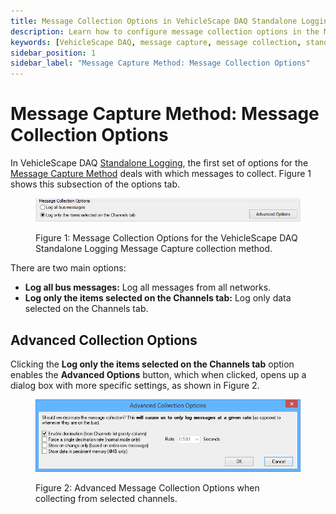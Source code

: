 ```yaml
---
title: Message Collection Options in VehicleScape DAQ Standalone Logging
description: Learn how to configure message collection options in the Message Capture method of VehicleScape DAQ Standalone Logging. Choose between logging all bus messages or selected channels, with advanced collection options available.
keywords: [VehicleScape DAQ, message capture, message collection, standalone logging, ICS hardware, bus messages, selected channels, advanced options]
sidebar_position: 1
sidebar_label: "Message Capture Method: Message Collection Options"
---
```


# Message Capture Method: Message Collection Options

In VehicleScape DAQ [Standalone Logging](./../../../../vehiclescape-daq-standalone-logging-tab/), the first set of options for the [Message Capture Method](./../../collections-and-methods-message-capture-method/) deals with which messages to collect. Figure 1 shows this subsection of the options tab.

<div class="text--center">

<figure>

![message-collection-options](../../../../assets/message-collection-options.png "message-collection-options")
<figcaption>Figure 1: Message Collection Options for the VehicleScape DAQ Standalone Logging Message Capture collection method.</figcaption>
</figure>
</div>

There are two main options:

* **Log all bus messages:** Log all messages from all networks.
* **Log only the items selected on the Channels tab:** Log only data selected on the Channels tab.

## Advanced Collection Options

Clicking the **Log only the items selected on the Channels tab** option enables the **Advanced Options** button, which when clicked, opens up a dialog box with more specific settings, as shown in Figure 2.

<div class="text--center">

<figure>

![advanced-collection-options](../../../../assets/advanced-collection-options.png "advanced-collection-options")
<figcaption>Figure 2: Advanced Message Collection Options when collecting from selected channels.</figcaption>
</figure>
</div>